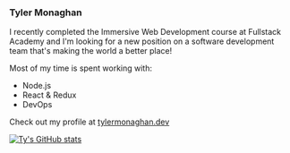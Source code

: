 ### Tyler Monaghan

I recently completed the Immersive Web Development course at Fullstack Academy and I'm looking for a new position on a software development team that's making the world a better place!

Most of my time is spent working with: 
- Node.js
- React & Redux
- DevOps

Check out my profile at [tylermonaghan.dev](http://tylermonaghan.dev)

[![Ty's GitHub stats](https://github-readme-stats.vercel.app/api?username=tymonaghan&count_private=true)](https://github.com/anuraghazra/github-readme-stats)

